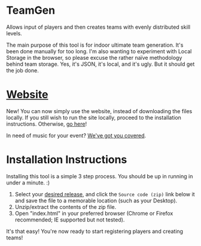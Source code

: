 TeamGen
=======

Allows input of players and then creates teams with evenly distributed skill levels.

The main purpose of this tool is for indoor ultimate team generation. It's been done manually for too long. I'm also wanting to experiment with Local Storage in the browser, so please excuse the rather naïve methodology behind team storage. Yes, it's JSON, it's local, and it's ugly. But it should get the job done.

[Website](http://mattkgross.github.io/TeamGen)
================

New! You can now simply use the website, instead of downloading the files locally. If you still wish to run the site locally, proceed to the installation instructions. Otherwise, [go here](http://mattkgross.github.io/TeamGen)!

In need of music for your event? [We've got you covered](https://open.spotify.com/user/mattkgross/playlist/4ungcVCFINkPPKijF3dZxl).

Installation Instructions
================

Installing this tool is a simple 3 step process. You should be up in running in under a minute. :)

1. Select your [desired release](https://github.com/mattkgross/TeamGen/releases), and click the `Source code (zip)` link below it and save the file to a memorable location (such as your Desktop).
2. Unzip/extract the contents of the zip file.
3. Open "index.html" in your preferred browser (Chrome or Firefox recommended; IE supported but not tested).

It's that easy! You're now ready to start registering players and creating teams!
